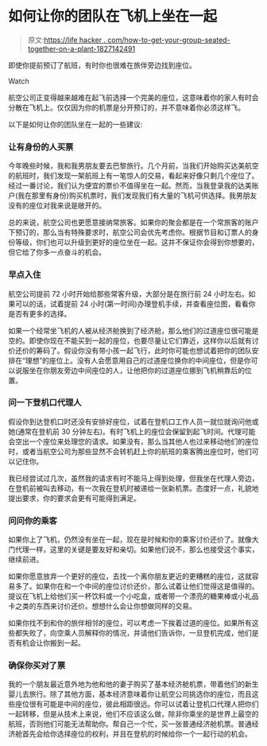 # 如何让你的团队在飞机上坐在一起

> 原文:[https://life hacker . com/how-to-get-your-group-seated-together-on-a-plant-1827142491](https://lifehacker.com/how-to-get-your-group-seated-together-on-an-airplane-1827142491)

即使你提前预订了航班，有时你也很难在旅伴旁边找到座位。

Watch

航空公司正变得越来越难在起飞前选择一个完美的座位，这意味着你的家人有时会分散在飞机上。仅仅因为你的机票是分开预订的，并不意味着你必须这样飞。

以下是如何让你的团队坐在一起的一些建议:

### 让有身份的人买票

今年晚些时候，我和我男朋友要去巴黎旅行。几个月前，当我们开始购买达美航空的航班时，我们发现一架航班上有一笔惊人的交易，看起来好像只剩几个座位了。经过一番讨论，我们认为便宜的票价不值得坐在一起。然而，当我登录我的达美账户(我在那里有身份)购买机票时，我们发现我们有大量的飞机可供选择。我男朋友没有的座位对我来说是敞开的。

总的来说，航空公司也更愿意接纳常旅客。如果你的聚会都是在一个常旅客的账户下预订的，那么当有特殊要求时，航空公司会优先考虑你。根据节目和订票人的身份等级，你们也可以升级到更好的座位坐在一起。这并不保证你会得到你想要的，但它给了你多一点奋斗的机会。

### 早点入住

航空公司提前 72 小时开始给那些常客升级，大部分是在旅行前 24 小时左右。如果可以的话，试着提前 24 小时(第一时间)办理登机手续，并查看座位图，看看你是否有更多的选择。

如果一个经常坐飞机的人被从经济舱换到了经济舱，那么他们的过道座位很可能是空的。即使你现在不能买到一起的座位，也要尽量让它们靠近，这样你以后就有讨价还价的筹码了。假设你没有带小孩一起飞行，此时你可能也想试着把你的团队安排在“理想”的座位上。没有人会愿意用自己的过道座位换你的中间座位，但是你可以说服坐在你朋友旁边中间座位的人，让他把你的过道座位挪到飞机稍靠后的位置。

### 问一下登机口代理人

假设你到达登机口时还没有安排好座位，试着在登机口工作人员一就位就询问他或她(通常在登机前 30 分钟左右)。有时飞机上的座位会保留到起飞时间。代理可能会空出一个座位来处理您的请求。如果没有，那么当其他人也过来移动他们的座位时，或者当航空公司为那些显然不会转机赶上你的航班的乘客腾出座位时，他们可以记住你。

我已经尝试过几次，虽然我的请求有时不能马上得到处理，但我坐在代理人旁边，在登机前被叫去移动，有一次我在登机时被递给一张新机票。态度好一点，礼貌地提出要求，你的要求会更有可能得到满足。

### 问问你的乘客

如果你上了飞机，仍然没有坐在一起，现在是时候和你的乘客讨价还价了。就像大门代理一样，这里的关键是要友好和亲切。如果他们说不，那么也接受这个事实，继续前进。

如果你愿意放弃一个更好的座位，去找一个离你朋友更近的更糟糕的座位，这就容易多了。如果你在和一个中间的座位讨价还价，那么试着让他们觉得这是值得的。提议在飞机上给他们买一杯饮料或一个小吃盒，或者带一个漂亮的糖果棒或小礼品卡之类的东西来讨价还价。想想什么会让你想做同样的交易。

如果你找不到和你的旅伴相邻的座位，可以考虑一下挨着过道的座位。如果所有这些都失败了，向空乘人员解释你的情况，并请他们告诉你，一旦登机完成，他们是否有机会让你搬到一起。

### 确保你买对了票

我的一个朋友最近意外地为他和他的妻子购买了基本经济舱机票，带着他们的新生婴儿去旅行。除了其他方面，基本经济意味着你让航空公司挑选你的座位，而且这些座位很有可能是中间的座位，彼此相距很远。你可以试着让登机口代理人把你们一起转移，但是从技术上来说，他们不应该这么做，除非你乘坐的是世界上最空的航班，否则他们可能无法帮助你。帮自己一个忙，买一张普通经济舱机票。普通经济舱首先会给你选择座位的权利，并且在登机的时候给你一个一起行动的机会。